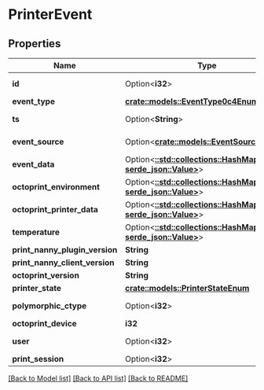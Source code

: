# PrinterEvent

## Properties

Name | Type | Description | Notes
------------ | ------------- | ------------- | -------------
**id** | Option<**i32**> |  | [optional][readonly]
**event_type** | [**crate::models::EventType0c4Enum**](EventType0c4Enum.md) |  | 
**ts** | Option<**String**> |  | [optional][readonly]
**event_source** | Option<[**crate::models::EventSourceEnum**](EventSourceEnum.md)> |  | [optional][readonly]
**event_data** | Option<[**::std::collections::HashMap<String, serde_json::Value>**](serde_json::Value.md)> |  | [optional]
**octoprint_environment** | Option<[**::std::collections::HashMap<String, serde_json::Value>**](serde_json::Value.md)> |  | [optional]
**octoprint_printer_data** | Option<[**::std::collections::HashMap<String, serde_json::Value>**](serde_json::Value.md)> |  | [optional]
**temperature** | Option<[**::std::collections::HashMap<String, serde_json::Value>**](serde_json::Value.md)> |  | [optional]
**print_nanny_plugin_version** | **String** |  | 
**print_nanny_client_version** | **String** |  | 
**octoprint_version** | **String** |  | 
**printer_state** | [**crate::models::PrinterStateEnum**](PrinterStateEnum.md) |  | 
**polymorphic_ctype** | Option<**i32**> |  | [optional][readonly]
**octoprint_device** | **i32** |  | 
**user** | Option<**i32**> |  | [optional][readonly]
**print_session** | Option<**i32**> |  | [optional]

[[Back to Model list]](../README.md#documentation-for-models) [[Back to API list]](../README.md#documentation-for-api-endpoints) [[Back to README]](../README.md)


